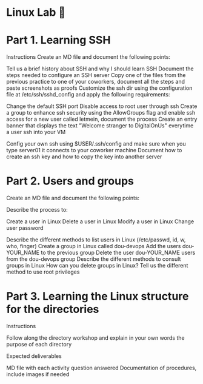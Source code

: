 # Linux Lab 🐧

# Part 1. Learning SSH


Instructions
Create an MD file and document the following points:

Tell us a brief history about SSH and why I should learn SSH
Document the steps needed to configure an SSH server
Copy one of the files from the previous practice to one of your coworkers, document all the steps and paste screenshots as proofs
Customize the ssh dir using the configuration file at /etc/ssh/sshd_config and apply the following requirements:

Change the default SSH port
Disable access to root user through ssh
Create a group to enhance ssh security using the AllowGroups flag and enable ssh access for a new user called letmein, document the process
Create an entry banner that displays the text "Welcome stranger to DigitalOnUs" everytime a user ssh into your VM


Config your own ssh using $USER/.ssh/config and make sure when you type server01 it connects to your coworker machine
Document how to create an ssh key and how to copy the key into another server

# Part 2. Users and groups

Create an MD file and document the following points:

Describe the process to:

Create a user in Linux
Delete a user in Linux
Modify a user in Linux
Change user password


Describe the different methods to list users in Linux (/etc/passwd, id, w, who, finger)
Create a group in Linux called dou-devops
Add the users dou-YOUR_NAME to the previous group
Delete the user dou-YOUR_NAME users from the dou-devops group
Describe the different methods to consult groups in Linux
How can you delete groups in Linux?
Tell us the different method to use root privileges

# Part 3. Learning the Linux structure for the directories

Instructions

Follow along the directory workshop and explain in your own words the purpose of each directory


Expected deliverables

MD file with each activity question answered
Documentation of procedures, include images if needed


